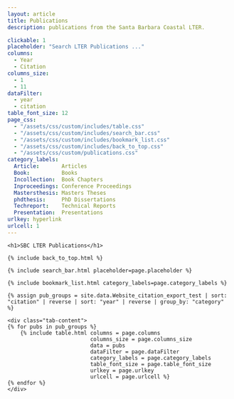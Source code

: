 ```yaml
---
layout: article
title: Publications
description: publications from the Santa Barbara Coastal LTER.

clickable: 1
placeholder: "Search LTER Publications ..."
columns:
  - Year
  - Citation
columns_size:
  - 1
  - 11
dataFilter:
  - year
  - citation
table_font_size: 12
page_css:
  - "/assets/css/custom/includes/table.css"
  - "/assets/css/custom/includes/search_bar.css"
  - "/assets/css/custom/includes/bookmark_list.css"
  - "/assets/css/custom/includes/back_to_top.css"
  - "/assets/css/custom/publications.css"
category_labels:
  Article:       Articles
  Book:          Books
  Incollection:  Book Chapters
  Inproceedings: Conference Proceedings
  Mastersthesis: Masters Theses
  phdthesis:     PhD Dissertations
  Techreport:    Technical Reports
  Presentation:  Presentations
urlkey: hyperlink
urlcell: 1
---
```



<div id="table-content" class="small" >

	<h1>SBC LTER Publications</h1>

	{% include back_to_top.html %}

	{% include search_bar.html placeholder=page.placeholder %}

	{% include bookmark_list.html category_labels=page.category_labels %}

	{% assign pub_groups = site.data.Website_citation_export_test | sort: "citation" | reverse | sort: "year" | reverse | group_by: "category" %}

	<div class="tab-content">
	{% for pubs in pub_groups %}
		{% include table.html columns = page.columns
							  columns_size = page.columns_size
							  data = pubs
							  dataFilter = page.dataFilter
							  category_labels = page.category_labels
							  table_font_size = page.table_font_size
							  urlkey = page.urlkey
							  urlcell = page.urlcell %}
	{% endfor %}
	</div>
</div>


<script src="/assets/js/table.js"></script>
<script>
	$(document).ready(function() {
		const first_section = "Article";

		$(`#tab-${ first_section }`).addClass('active');
		$(`#section_${ first_section }`).addClass('active');

		// $('tbody').each(function() {
		// 	$(this).find('.row').each(function() {
		// 		let clickable_cell = $(this).children().last();
		// 		let doi = clickable_cell.text().split("DOI: ")[1];
				

		// 		if (doi) {
		// 			clickable_cell.replaceWith(`
		// 				<td class="cell col-11">

		// 					<a href="http://dx.doi.org/${ doi }" target="_blank">
		// 						${ clickable_cell.html() }
		// 					</a>
		// 				</td>
		// 			`);
		// 		}
		// 	});
		// });
	});
</script>
